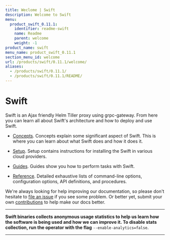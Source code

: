 ```yaml
---
title: Weclome | Swift
description: Welcome to Swift
menu:
  product_swift_0.11.1:
    identifier: readme-swift
    name: Readme
    parent: welcome
    weight: -1
product_name: swift
menu_name: product_swift_0.11.1
section_menu_id: welcome
url: /products/swift/0.11.1/welcome/
aliases:
  - /products/swift/0.11.1/
  - /products/swift/0.11.1/README/
---
```


# Swift
Swift is an Ajax friendly Helm Tiller proxy using grpc-gateway. From here you can learn all about Swift's architecture and how to deploy and use Swift.

- [Concepts](/products/swift/0.11.1/concepts/). Concepts explain some significant aspect of Swift. This is where you can learn about what Swift does and how it does it.

- [Setup](/products/swift/0.11.1/setup/). Setup contains instructions for installing
  the Swift in various cloud providers.

- [Guides](/products/swift/0.11.1/guides/). Guides show you how to perform tasks with Swift.

- [Reference](/products/swift/0.11.1/reference/). Detailed exhaustive lists of
command-line options, configuration options, API definitions, and procedures.

We're always looking for help improving our documentation, so please don't hesitate to [file an issue](https://github.com/appscode/swift/issues/new) if you see some problem. Or better yet, submit your own [contributions](/products/swift/0.11.1/CONTRIBUTING) to help
make our docs better.

---

**Swift binaries collects anonymous usage statistics to help us learn how the software is being used and how we can improve it. To disable stats collection, run the operator with the flag** `--enable-analytics=false`.

---
